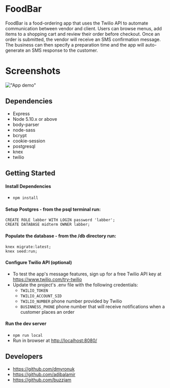 # FoodBar

FoodBar is a food-ordering app that uses the Twilio API to automate communication between vendor and client.  Users can browse menus, add items to a shopping cart and review their order before checkout.  Once an order is submitted, the vendor will receive an SMS confirmation message.  The business can then specify a preparation time and the app will auto-generate an SMS response to the customer.

# Screenshots

!["App demo"](https://raw.githubusercontent.com/dmyronuk/foodbar/master/docs/demo.gif)

## Dependencies
- Express
- Node 5.10.x or above
- body-parser
- node-sass
- bcrypt
- cookie-session
- postgresql
- knex
- twilio

## Getting Started

#### Install Dependencies
-  `npm install`

#### Setup Postgres - from the psql terminal run:
```
CREATE ROLE labber WITH LOGIN password 'labber';
CREATE DATABASE midterm OWNER labber;
```

#### Populate the database - from the /db directory run:
```
knex migrate:latest;
knex seed:run;
```

#### Configure Twilio API (optional)
- To test the app's message features, sign up for a free Twilio API key at <https://www.twilio.com/try-twilio>
- Update the project's .env file with the following credentials:
    - `TWILIO_TOKEN`
    - `TWILIO_ACCOUNT_SID`
    - `TWILIO_NUMBER` phone number provided by Twilio
    - `BUSINNESS_PHONE` phone number that will receive notifications when a customer places an order

#### Run the dev server
- ```npm run local```
- Run in browser at <http://localhost:8080/>

## Developers
- https://github.com/dmyronuk
- https://github.com/adibalamir
- https://github.com/buzzjam
